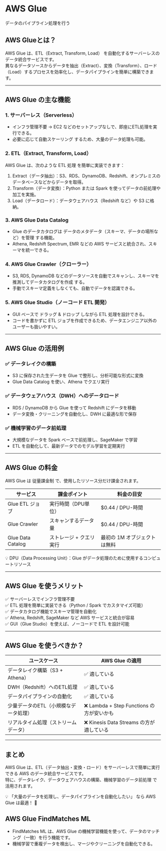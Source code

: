# AWS Glue
データのパイプライン処理を行う

## AWS Glueとは？
AWS Glue は、ETL（Extract, Transform, Load） を自動化するサーバーレスのデータ統合サービスです。  
異なるデータソースからデータを抽出（Extract）、変換（Transform）、ロード（Load）するプロセスを効率化し、データパイプラインを簡単に構築できます。

---

## AWS Glue の主な機能
### 1. サーバーレス（Serverless）
- インフラ管理不要 → EC2 などのセットアップなしで、即座にETL処理を実行できる。
- 必要に応じて自動スケーリング するため、大量のデータ処理も可能。

### 2. ETL（Extract, Transform, Load）
AWS Glue は、次のような ETL 処理 を簡単に実装できます：
1. Extract（データ抽出）：S3、RDS、DynamoDB、Redshift、オンプレミスのデータベースなどからデータを取得。
2. Transform（データ変換）：Python または Spark を使ってデータの前処理や加工を実施。
3. Load（データロード）：データウェアハウス（Redshift など）や S3 に格納。

### 3. AWS Glue Data Catalog
- Glue のデータカタログは データのメタデータ（スキーマ、データの場所など）を管理 する機能。
- Athena, Redshift Spectrum, EMR などの AWS サービスと統合され、スキーマを統一できる。

### 4. AWS Glue Crawler（クローラー）
- S3, RDS, DynamoDB などのデータソースを自動でスキャンし、スキーマを推測してデータカタログを作成 する。
- 手動でスキーマ定義をしなくても、自動でデータを認識できる。

### 5. AWS Glue Studio（ノーコード ETL 開発）
- GUI ベースで ドラッグ & ドロップ しながら ETL 処理を設計できる。
- コードを書かずに ETL ジョブを作成できるため、データエンジニア以外のユーザーも扱いやすい。

---

## AWS Glue の活用例
### ✅ データレイクの構築
- S3 に保存された生データを Glue で整形し、分析可能な形式に変換
- Glue Data Catalog を使い、Athena でクエリ実行

### ✅ データウェアハウス（DWH）へのデータロード
- RDS / DynamoDB から Glue を使って Redshift にデータを移動
- データ変換・クリーニングを自動化し、DWH に最適な形で保存

### ✅ 機械学習のデータ前処理
- 大規模なデータを Spark ベースで前処理し、SageMaker で学習
- ETL を自動化して、最新データでのモデル学習を定期実行

---

## AWS Glue の料金
AWS Glue は 従量課金制 で、使用したリソース分だけ課金されます。

| サービス | 課金ポイント | 料金の目安 |
|---------|------------|-----------|
| Glue ETL ジョブ | 実行時間（DPU単位） | $0.44 / DPU-時間 |
| Glue Crawler | スキャンするデータ量 | $0.44 / DPU-時間 |
| Glue Data Catalog | ストレージ + クエリ実行 | 最初の 1M オブジェクトは無料 |

💡 DPU（Data Processing Unit）：Glue がデータ処理のために使用するコンピュートリソース

---

## AWS Glue を使うメリット
✅ サーバーレスでインフラ管理不要  
✅ ETL 処理を簡単に実装できる（Python / Spark でカスタマイズ可能）  
✅ データカタログ機能でスキーマ管理を自動化  
✅ Athena, Redshift, SageMaker など AWS サービスと統合が容易  
✅ GUI（Glue Studio）を使えば、ノーコードで ETL を設計可能  

---

## AWS Glue を使うべきか？
| ユースケース | AWS Glue の適用 |
|-------------|---------------|
| データレイク構築（S3 + Athena） | ✅ 適している |
| DWH（Redshift）へのETL処理 | ✅ 適している |
| データパイプラインの自動化 | ✅ 適している |
| 少量データのETL（小規模なデータ処理） | ❌ Lambda + Step Functions の方が安いかも |
| リアルタイム処理（ストリームデータ） | ❌ Kinesis Data Streams の方が適している |

---

## まとめ
AWS Glue は、ETL（データ抽出・変換・ロード）をサーバーレスで簡単に実行できる AWS のデータ統合サービスです。  
特に、データレイク、データウェアハウスの構築、機械学習のデータ前処理 で活用されます。

💡 「大量のデータを処理し、データパイプラインを自動化したい」 なら AWS Glue は最適！ 🚀


## AWS Glue FindMatches ML
- FindMatches ML は、AWS Glue の機械学習機能を使って、データのマッチング（一致）を行う機能です。
- 機械学習で重複データを検出し、マージやクリーニングを自動化できる。
